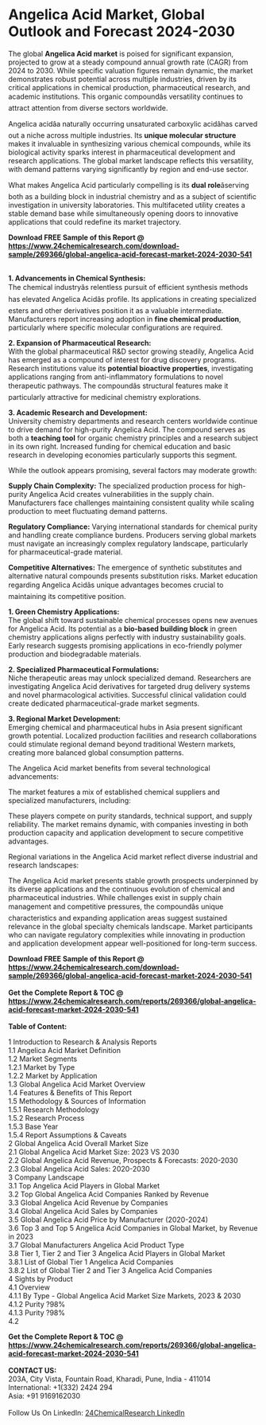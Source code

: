 <h1>Angelica Acid Market, Global Outlook and Forecast 2024-2030</h1><p>The global <strong>Angelica Acid market</strong> is poised for significant expansion, projected to grow at a steady compound annual growth rate (CAGR) from 2024 to 2030. While specific valuation figures remain dynamic, the market demonstrates robust potential across multiple industries, driven by its critical applications in chemical production, pharmaceutical research, and academic institutions. This organic compoundâs versatility continues to attract attention from diverse sectors worldwide.</p><p>Angelica acidâa naturally occurring unsaturated carboxylic acidâhas carved out a niche across multiple industries. Its <strong>unique molecular structure</strong> makes it invaluable in synthesizing various chemical compounds, while its biological activity sparks interest in pharmaceutical development and research applications. The global market landscape reflects this versatility, with demand patterns varying significantly by region and end-use sector.</p><p>What makes Angelica Acid particularly compelling is its <strong>dual role</strong>âserving both as a building block in industrial chemistry and as a subject of scientific investigation in university laboratories. This multifaceted utility creates a stable demand base while simultaneously opening doors to innovative applications that could redefine its market trajectory.</p><div><b>Download FREE Sample of this Report @ 
            <a href="https://www.24chemicalresearch.com/download-sample/269366/global-angelica-acid-forecast-market-2024-2030-541">
            https://www.24chemicalresearch.com/download-sample/269366/global-angelica-acid-forecast-market-2024-2030-541</a></b></div><br><p><strong>1. Advancements in Chemical Synthesis:</strong><br>
The chemical industryâs relentless pursuit of efficient synthesis methods has elevated Angelica Acidâs profile. Its applications in creating specialized esters and other derivatives position it as a valuable intermediate. Manufacturers report increasing adoption in <strong>fine chemical production</strong>, particularly where specific molecular configurations are required.</p><p><strong>2. Expansion of Pharmaceutical Research:</strong><br>
With the global pharmaceutical R&amp;D sector growing steadily, Angelica Acid has emerged as a compound of interest for drug discovery programs. Research institutions value its <strong>potential bioactive properties</strong>, investigating applications ranging from anti-inflammatory formulations to novel therapeutic pathways. The compoundâs structural features make it particularly attractive for medicinal chemistry explorations.</p><p><strong>3. Academic Research and Development:</strong><br>
University chemistry departments and research centers worldwide continue to drive demand for high-purity Angelica Acid. The compound serves as both a <strong>teaching tool</strong> for organic chemistry principles and a research subject in its own right. Increased funding for chemical education and basic research in developing economies particularly supports this segment.</p><p>While the outlook appears promising, several factors may moderate growth:</p><p><strong>Supply Chain Complexity:</strong> The specialized production process for high-purity Angelica Acid creates vulnerabilities in the supply chain. Manufacturers face challenges maintaining consistent quality while scaling production to meet fluctuating demand patterns.</p><p><strong>Regulatory Compliance:</strong> Varying international standards for chemical purity and handling create compliance burdens. Producers serving global markets must navigate an increasingly complex regulatory landscape, particularly for pharmaceutical-grade material.</p><p><strong>Competitive Alternatives:</strong> The emergence of synthetic substitutes and alternative natural compounds presents substitution risks. Market education regarding Angelica Acidâs unique advantages becomes crucial to maintaining its competitive position.</p><p><strong>1. Green Chemistry Applications:</strong><br>
The global shift toward sustainable chemical processes opens new avenues for Angelica Acid. Its potential as a <strong>bio-based building block</strong> in green chemistry applications aligns perfectly with industry sustainability goals. Early research suggests promising applications in eco-friendly polymer production and biodegradable materials.</p><p><strong>2. Specialized Pharmaceutical Formulations:</strong><br>
Niche therapeutic areas may unlock specialized demand. Researchers are investigating Angelica Acid derivatives for targeted drug delivery systems and novel pharmacological activities. Successful clinical validation could create dedicated pharmaceutical-grade market segments.</p><p><strong>3. Regional Market Development:</strong><br>
Emerging chemical and pharmaceutical hubs in Asia present significant growth potential. Localized production facilities and research collaborations could stimulate regional demand beyond traditional Western markets, creating more balanced global consumption patterns.</p><p>The Angelica Acid market benefits from several technological advancements:</p><p>The market features a mix of established chemical suppliers and specialized manufacturers, including:</p><p>These players compete on purity standards, technical support, and supply reliability. The market remains dynamic, with companies investing in both production capacity and application development to secure competitive advantages.</p><p>Regional variations in the Angelica Acid market reflect diverse industrial and research landscapes:</p><p>The Angelica Acid market presents stable growth prospects underpinned by its diverse applications and the continuous evolution of chemical and pharmaceutical industries. While challenges exist in supply chain management and competitive pressures, the compoundâs unique characteristics and expanding application areas suggest sustained relevance in the global specialty chemicals landscape. Market participants who can navigate regulatory complexities while innovating in production and application development appear well-positioned for long-term success.</p><div><b>Download FREE Sample of this Report @ 
            <a href="https://www.24chemicalresearch.com/download-sample/269366/global-angelica-acid-forecast-market-2024-2030-541">
            https://www.24chemicalresearch.com/download-sample/269366/global-angelica-acid-forecast-market-2024-2030-541</a></b></div><br><div><b>Get the Complete Report & TOC @ 
            <a href="https://www.24chemicalresearch.com/reports/269366/global-angelica-acid-forecast-market-2024-2030-541">
            https://www.24chemicalresearch.com/reports/269366/global-angelica-acid-forecast-market-2024-2030-541</a></b></div><br>
            <b>Table of Content:</b><p>1 Introduction to Research & Analysis Reports<br />
    1.1 Angelica Acid Market Definition<br />
    1.2 Market Segments<br />
        1.2.1 Market by Type<br />
        1.2.2 Market by Application<br />
    1.3 Global Angelica Acid Market Overview<br />
    1.4 Features & Benefits of This Report<br />
    1.5 Methodology & Sources of Information<br />
        1.5.1 Research Methodology<br />
        1.5.2 Research Process<br />
        1.5.3 Base Year<br />
        1.5.4 Report Assumptions & Caveats<br />
2 Global Angelica Acid Overall Market Size<br />
    2.1 Global Angelica Acid Market Size: 2023 VS 2030<br />
    2.2 Global Angelica Acid Revenue, Prospects & Forecasts: 2020-2030<br />
    2.3 Global Angelica Acid Sales: 2020-2030<br />
3 Company Landscape<br />
    3.1 Top Angelica Acid Players in Global Market<br />
    3.2 Top Global Angelica Acid Companies Ranked by Revenue<br />
    3.3 Global Angelica Acid Revenue by Companies<br />
    3.4 Global Angelica Acid Sales by Companies<br />
    3.5 Global Angelica Acid Price by Manufacturer (2020-2024)<br />
    3.6 Top 3 and Top 5 Angelica Acid Companies in Global Market, by Revenue in 2023<br />
    3.7 Global Manufacturers Angelica Acid Product Type<br />
    3.8 Tier 1, Tier 2 and Tier 3 Angelica Acid Players in Global Market<br />
        3.8.1 List of Global Tier 1 Angelica Acid Companies<br />
        3.8.2 List of Global Tier 2 and Tier 3 Angelica Acid Companies<br />
4 Sights by Product<br />
    4.1 Overview<br />
        4.1.1 By Type - Global Angelica Acid Market Size Markets, 2023 & 2030<br />
        4.1.2 Purity ?98%<br />
        4.1.3 Purity ?98%<br />
    4.2</p><div><b>Get the Complete Report & TOC @ 
            <a href="https://www.24chemicalresearch.com/reports/269366/global-angelica-acid-forecast-market-2024-2030-541">
            https://www.24chemicalresearch.com/reports/269366/global-angelica-acid-forecast-market-2024-2030-541</a></b></div><br><b>CONTACT US:</b><br>
            203A, City Vista, Fountain Road, Kharadi, Pune, India - 411014<br>
            International: +1(332) 2424 294<br>
            Asia: +91 9169162030 <br><br>
            Follow Us On LinkedIn: <a href="https://www.linkedin.com/company/24chemicalresearch/">24ChemicalResearch LinkedIn</a>